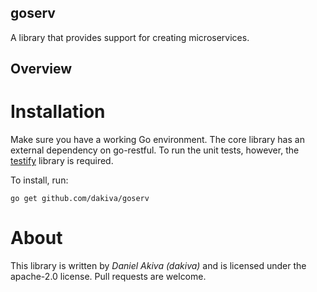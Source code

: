 goserv
------

A library that provides support for creating microservices.

Overview
--------

Installation
============
Make sure you have a working Go environment. The core library has an external dependency on go-restful. To run the unit tests, however, the [testify](https://github.com/stretchr/testify) library is required.

To install, run:
   ```
   go get github.com/dakiva/goserv
   ```
About
=====
This library is written by *Daniel Akiva (dakiva)* and is licensed under the apache-2.0 license.  Pull requests are welcome.
